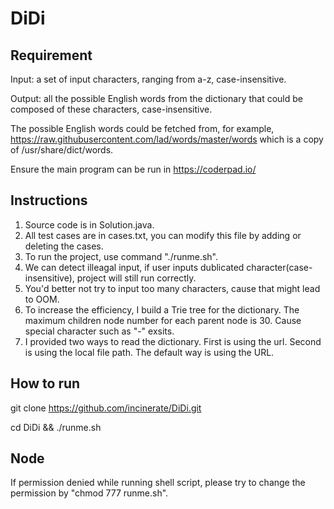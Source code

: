 # DiDi
## Requirement
Input: a set of input characters, ranging from a-z, case-insensitive. 

Output: all the possible English words from the dictionary that could be composed of these characters, case-insensitive.

The possible English words could be fetched from, for example,  https://raw.githubusercontent.com/lad/words/master/words which is a copy of /usr/share/dict/words.

Ensure the main program can be run in https://coderpad.io/

## Instructions
1. Source code is in Solution.java.
2. All test cases are in cases.txt, you can modify this file by adding or deleting the cases.
3. To run the project, use command "./runme.sh".
4. We can detect illeagal input, if user inputs dublicated character(case-insensitive), project will still run correctly.
5. You'd better not try to input too many characters, cause that might lead to OOM.
6. To increase the efficiency, I build a Trie tree for the dictionary. The maximum children node number for each parent node is 30.
Cause special character such as "-" exsits.
7. I provided two ways to read the dictionary. First is using the url. Second is using the local file path. The default way is using the URL.

## How to run
git clone https://github.com/incinerate/DiDi.git

cd DiDi && ./runme.sh

## Node

If permission denied while running shell script, please try to change the permission by "chmod 777 runme.sh".
